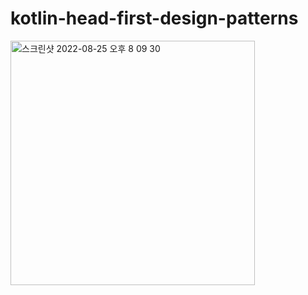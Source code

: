 # kotlin-head-first-design-patterns

<img width="391" alt="스크린샷 2022-08-25 오후 8 09 30" src="https://user-images.githubusercontent.com/13671946/186649346-bbc9e946-8df3-4263-be33-fe947960aa18.png">
